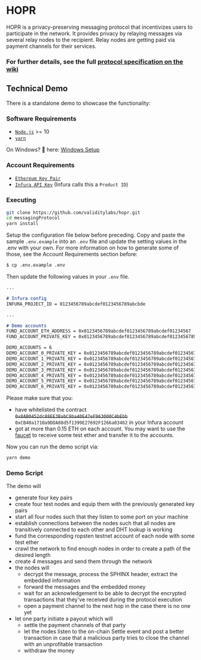 # HOPR
HOPR is a privacy-preserving messaging protocol that incentivizes users to participate in the network. It provides privacy by relaying messages via several relay nodes to the recipient. Relay nodes are getting paid via payment channels for their services.

### For further details, see the full [protocol specification on the wiki](../../wiki)

## Technical Demo
There is a standalone demo to showcase the functionality:

### Software Requirements
- [`Node.js`](https://nodejs.org/en/download/) >= 10
- [`yarn`](https://yarnpkg.com/en/docs/install)

On Windows? 👀 here: [Windows Setup](../../wiki/Setup#Windows)

### Account Requirements
- [`Ethereum Key Pair`](../../wiki/Setup/#PrivateKeyGeneration)
- [`Infura API Key`](../../wiki/Setup/#Infura) (Infura calls this a `Product ID`)

### Executing

```sh
git clone https://github.com/validitylabs/hopr.git
cd messagingProtocol
yarn install
```

Setup the configuration file below before preceding. Copy and paste the sample `.env.example` 
into an `.env` file and update the setting values in the .env with your own. For more information
on how to generate some of those, see the Account Requirements section before:

```sh
$ cp .env.example .env
```

Then update the following values in your `.env` file.

```markdown
...

# Infura config
INFURA_PROJECT_ID = 0123456789abcdef0123456789abcbde

...

# Demo accounts
FUND_ACCOUNT_ETH_ADDRESS = 0x0123456789abcdef0123456789abcdef01234567
FUND_ACCOUNT_PRIVATE_KEY = 0x0123456789abcdef0123456789abcdef0123456789abcdef0123456789abcdef

DEMO_ACCOUNTS = 6
DEMO_ACCOUNT_0_PRIVATE_KEY = 0x0123456789abcdef0123456789abcdef0123456789abcdef0123456789abcdef
DEMO_ACCOUNT_1_PRIVATE_KEY = 0x0123456789abcdef0123456789abcdef0123456789abcdef0123456789abcdef
DEMO_ACCOUNT_2_PRIVATE_KEY = 0x0123456789abcdef0123456789abcdef0123456789abcdef0123456789abcdef
DEMO_ACCOUNT_3_PRIVATE_KEY = 0x0123456789abcdef0123456789abcdef0123456789abcdef0123456789abcdef
DEMO_ACCOUNT_4_PRIVATE_KEY = 0x0123456789abcdef0123456789abcdef0123456789abcdef0123456789abcdef
DEMO_ACCOUNT_5_PRIVATE_KEY = 0x0123456789abcdef0123456789abcdef0123456789abcdef0123456789abcdef
DEMO_ACCOUNT_6_PRIVATE_KEY = 0x0123456789abcdef0123456789abcdef0123456789abcdef0123456789abcdef
```

Please make sure that you:
- have whitelisted the contract ~~`0x8AB0452dc88EE3BabC9ba40E47eF963000C4bEbb`~~ `0xCB40a1710a9DDA88d5f1399E27692F1266a03462` in your Infura account
- got at more than 0.15 ETH on each account. You may want to use the [faucet](https://faucet.ropsten.be/) to receive some test ether and transfer it to the accounts.

Now you can run the demo script via:

```sh
yarn demo
```

### Demo Script
The demo will
- generate four key pairs
- create four test nodes and equip them with the previously generated key pairs
- start all four nodes such that they listen to some port on your machine
- establish connections between the nodes such that all nodes are transitively connected to each other and DHT lookup is working
- fund the corresponding ropsten testnet account of each node with some test ether
- crawl the network to find enough nodes in order to create a path of the desired length
- create 4 messages and send them through the network
- the nodes will 
    - decrypt the message, process the SPHINX header, extract the embedded information
    - forward the messages and the embedded money
    - wait for an acknowledgement to be able to decrypt the encrypted transactions that they've received during the protocol execution
    - open a payment channel to the next hop in the case there is no one yet
- let one party initiate a payout which will
    - settle the payment channels of that party
    - let the nodes listen to the on-chain Settle event and post a better transaction in case that a malicious party tries to close the channel with an unprofitable transaction
    - withdraw the money

